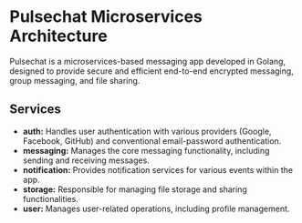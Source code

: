 # Pulsechat Microservices Architecture

Pulsechat is a microservices-based messaging app developed in Golang, designed to provide secure and efficient end-to-end encrypted messaging, group messaging, and file sharing.

## Services

- **auth:** Handles user authentication with various providers (Google, Facebook, GitHub) and conventional email-password authentication.
- **messaging:** Manages the core messaging functionality, including sending and receiving messages.
- **notification:** Provides notification services for various events within the app.
- **storage:** Responsible for managing file storage and sharing functionalities.
- **user:** Manages user-related operations, including profile management.

